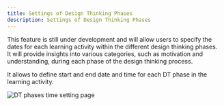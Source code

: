 ```yaml
---
title: Settings of Design Thinking Phases
description: Settings of Design Thinking Phases
---
```

This feature is still under development and will allow users to specify the dates for each learning activity within the different design thinking phases. It will provide insights into various categories, such as motivation and understanding, during each phase of the design thinking process.

It allows to define start and end date and time for each DT phase in the learning activity. 

![DT phases time setting page](./@images/dashboard/dashboard_4_9.png)